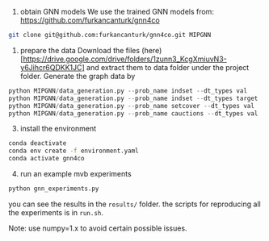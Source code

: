 1. obtain GNN models
We use the trained GNN models from: https://github.com/furkancanturk/gnn4co
```bash
git clone git@github.com:furkancanturk/gnn4co.git MIPGNN
```

1. prepare the data
Download the files (here)[https://drive.google.com/drive/folders/1zunn3_KcgXmiuvN3-y6Jihcr6QDKK1JC] and extract them to data folder under the project folder.
Generate the graph data by
```python
python MIPGNN/data_generation.py --prob_name indset --dt_types val
python MIPGNN/data_generation.py --prob_name indset --dt_types target
python MIPGNN/data_generation.py --prob_name setcover --dt_types val
python MIPGNN/data_generation.py --prob_name cauctions --dt_types val
```

3. install the environment
```bash
conda deactivate
conda env create -f environment.yaml
conda activate gnn4co
```

4. run an example mvb experiments
```bash
python gnn_experiments.py
```
you can see the results in the `results/` folder.
the scripts for reproducing all the experiments is in `run.sh`.

Note: use numpy=1.x to avoid certain possible issues.